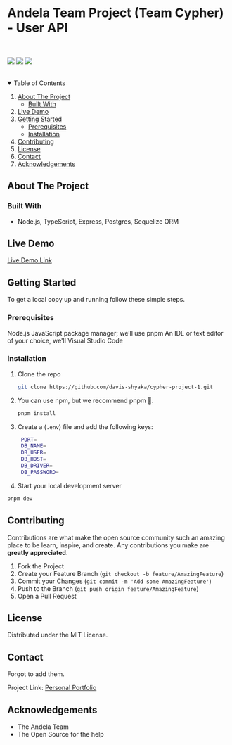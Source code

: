 # Andela Team Project (Team Cypher) - User API

<br>

![](https://img.shields.io/badge/Maintained-No-red)
![](https://img.shields.io/badge/Pull_Requests-Accepting-green)
![](https://img.shields.io/badge/Contributions-Accepting-cyan)

<br>

<!-- TABLE OF CONTENTS -->

<details open="open">
  <summary>Table of Contents</summary>
  <ol>
    <li>
      <a href="#about-the-project">About The Project</a>
      <ul>
        <li><a href="#built-with">Built With</a></li>
      </ul>
    </li>
    <li><a href="#live-demo">Live Demo</a></li>
    <li>
      <a href="#getting-started">Getting Started</a>
      <ul>
        <li><a href="#prerequisites">Prerequisites</a></li>
        <li><a href="#installation">Installation</a></li>
      </ul>
    </li>
    <li><a href="#contributing">Contributing</a></li>
    <li><a href="#license">License</a></li>
    <li><a href="#contact">Contact</a></li>
    <li><a href="#acknowledgements">Acknowledgements</a></li>
  </ol>
</details>

<!-- ABOUT THE PROJECT -->

## About The Project

### Built With

- []() Node.js, TypeScript, Express, Postgres, Sequelize ORM

<!-- LIVE DEMO -->

## Live Demo

[Live Demo Link]()

<!-- GETTING STARTED -->

## Getting Started

To get a local copy up and running follow these simple steps.

### Prerequisites

Node.js
JavaScript package manager; we’ll use pnpm
An IDE or text editor of your choice, we'll Visual Studio Code

### Installation

1. Clone the repo
   ```sh
   git clone https://github.com/davis-shyaka/cypher-project-1.git
   ```
2. You can use npm, but we recommend pnpm 🔅.
   ```sh
   pnpm install
   ```
3. Create a (`.env`) file and add the following keys:
   ```sh
    PORT=
    DB_NAME=
    DB_USER=
    DB_HOST=
    DB_DRIVER=
    DB_PASSWORD=
   ```
4. Start your local development server

```sh
pnpm dev
```

<!-- CONTRIBUTING -->

## Contributing

Contributions are what make the open source community such an amazing place to be learn, inspire, and create. Any contributions you make are **greatly appreciated**.

1. Fork the Project
2. Create your Feature Branch (`git checkout -b feature/AmazingFeature`)
3. Commit your Changes (`git commit -m 'Add some AmazingFeature'`)
4. Push to the Branch (`git push origin feature/AmazingFeature`)
5. Open a Pull Request

<!-- LICENSE -->

## License

Distributed under the MIT License.

<!-- CONTACT -->

## Contact

Forgot to add them.

Project Link: [Personal Portfolio](https://github.com/davis-shyaka/cypher-project-1)

<!-- ACKNOWLEDGEMENTS -->

## Acknowledgements

- []() The Andela Team
- []() The Open Source for the help
